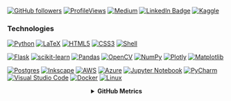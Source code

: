 

[![GitHub followers](https://img.shields.io/github/followers/NnamdiNgwu?label=Follow&style=social)](https://github.com/NnamdiNgwu/?tab=follow)
[![ProfileViews](https://komarev.com/ghpvc/?username=nnamdingwu&color=red&style=flat)](https://komarev.com/ghpvc/?username=nnamdingwu)
[![Medium](https://img.shields.io/badge/Medium-12100E?style=flat&logo=medium&logoColor=white)](https://medium.com/@nnamdingwu)
[![LinkedIn Badge](https://img.shields.io/badge/-LinkedIn-blue?style=social&logo=Linkedin&logoColor=blue&link=https://www.linkedin.com/in/nnamdingwu/)](https://www.linkedin.com/in/nnamdingwu/)
[![Kaggle](https://img.shields.io/badge/Kaggle-035a7d?style=flat&logo=kaggle&logoColor=white)](https://www.kaggle.com/nnamdingwu)


### Technologies
[![Python](https://img.shields.io/static/v1?label=&message=Python&color=3776AB&logo=Python&logoColor=FFFFFF)](https://www.python.org/)
[![LaTeX](https://img.shields.io/badge/latex-%23008080.svg?style=flat&logo=latex&logoColor=white)](https://www.latex-project.org/)
[![HTML5](https://img.shields.io/badge/html5-%23E34F26.svg?style=for-the-badge&logo=html5&logoColor=white)]()
[![CSS3](https://img.shields.io/badge/css3-%231572B6.svg?style=for-the-badge&logo=css3&logoColor=white)]()
[![Shell](https://img.shields.io/static/v1?label=&message=Shell&color=4EAA25&logo=GNU%20Bash&logoColor=FFFFFF)](https://www.gnu.org/)   

[![Flask](https://img.shields.io/static/v1?label=&message=Flask&color=000000&logo=Flask&logoColor=FFFFFF)](https://flask.palletsprojects.com/en/2.1.x/)
[![scikit-learn](https://img.shields.io/badge/scikit--learn-%23F7931E.svg?style=flat&logo=scikit-learn&logoColor=white)](https://scikit-learn.org/)
[![Pandas](https://img.shields.io/badge/pandas-%23150458.svg?style=flat&logo=pandas&logoColor=white)](https://pandas.pydata.org/)
[![OpenCV](https://img.shields.io/badge/opencv-%23white.svg?style=for-the-badge&logo=opencv&logoColor=white)]()
[![NumPy](https://img.shields.io/badge/numpy-%23013243.svg?style=flat&logo=numpy&logoColor=white)](https://numpy.org/)
[![Plotly](https://img.shields.io/badge/Plotly-%23013243.svg?style=for-the-badge&logo=plotly&logoColor=white)]()
[![Matplotlib](https://img.shields.io/badge/Matplotlib-%23ffffff.svg?style=for-the-badge&logo=Matplotlib&logoColor=black)]()


[![Postgres](https://img.shields.io/badge/postgres-%23316192.svg?style=flat&logo=postgresql&logoColor=white)](https://www.postgresql.org/)
[![Inkscape](https://img.shields.io/badge/Inkscape-e0e0e0?style=flat&logo=inkscape&logoColor=080A13)](https://inkscape.org/)
[![AWS](https://img.shields.io/badge/AWS-%23FF9900.svg?style=flat&logo=amazon-aws&logoColor=white)](https://aws.amazon.com/)
[![Azure](https://img.shields.io/badge/azure-%230072C6.svg?style=for-the-badge&logo=microsoftazure&logoColor=white)](https://portal.azure.com/)
[![Jupyter Notebook](https://img.shields.io/badge/jupyter-%23FA0F00.svg?style=flat&logo=jupyter&logoColor=white)](https://jupyter.org/)
[![PyCharm](https://img.shields.io/badge/pycharm-143?style=flat&logo=pycharm&logoColor=black&color=black&labelColor=green)](https://www.jetbrains.com/pycharm/)
[![Visual Studio Code](https://img.shields.io/badge/Visual%20Studio%20Code-0078d7.svg?style=flat&logo=visual-studio-code&logoColor=white)](https://code.visualstudio.com/)
[![Docker](https://img.shields.io/badge/docker-%230db7ed.svg?style=flat&logo=docker&logoColor=white)](https://www.docker.com/)
[![Linux](https://img.shields.io/badge/Linux-FCC624?style=flat&logo=linux&logoColor=black)](https://www.linux.org/)
<div align="center">
    <details>
        <summary><b>GitHub Metrics</b></summary>
    <br>
<img src="https://metrics.lecoq.io/NnamdiNgwu?template=classic&isocalendar=1&followup=1&tweets=1&achievements=1&isocalendar.duration=half-year&followup.sections=repositories&followup.indepth=false&achievements.threshold=C&achievements.secrets=true&achievements.display=detailed&achievements.limit=0&achievements.ignored=follower%2C%20gister%2C%20member%2C%20forker%2C%20inspirer%2C%20influencer%2C%20worker&tweets.attachments=false&tweets.limit=2&tweets.user=NnamdiNgwu&config.timezone=Europe">
    </details>
</div>

<!--
**NnamdiNgwu/NnamdiNgwu** is a ✨ _special_ ✨ repository because its `README.md` (this file) appears on your GitHub profile.

Here are some ideas to get you started:

- 🔭 I’m currently working on ...
- 🌱 I’m currently learning ...
- 👯 I’m looking to collaborate on ...
- 🤔 I’m looking for help with ...
- 💬 Ask me about ...
- 📫 How to reach me: ...
- 😄 Pronouns: ...
- ⚡ Fun fact: ...
-->
